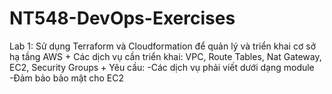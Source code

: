# NT548-DevOps-Exercises
Lab 1: Sử dụng Terraform và Cloudformation để quản lý và triển khai cơ sở hạ tầng AWS
      + Các dịch vụ cần triển khai: VPC, Route Tables, Nat Gateway, EC2, Security Groups
      + Yêu cầu:
        -Các dịch vụ phải viết dưới dạng module
        -Đảm bảo bảo mật cho EC2
      
